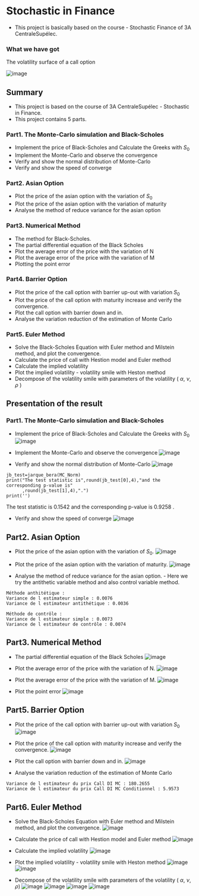 # Stochastic in Finance

- This project is basically based on the course - Stochastic Finance of 3A CentraleSupélec.

### What we have got

The volatility surface of a call option

![image](https://user-images.githubusercontent.com/110284601/186156541-15db15f3-20b9-49f8-a29c-a48043d66975.png)

## Summary

- This project is based on the course of 3A CentraleSupélec - Stochastic in Finance. 
- This project contains 5 parts. 

### Part1. The Monte-Carlo simulation and Black-Scholes
- Implement the price of Black-Scholes and Calculate the Greeks with $S_0$
- Implement the Monte-Carlo and observe the convergence
- Verify and show the normal distribution of Monte-Carlo
- Verify and show the speed of converge

### Part2. Asian Option 
- Plot the price of the asian option with the variation of $S_0$
- Plot the price of the asian option with the variation of maturity
- Analyse the method of reduce variance for the asian option

### Part3. Numerical Method

- The method for Black-Scholes.
- The partial differential equation of the Black Scholes
- Plot the average error of the price with the variation of N
- Plot the average error of the price with the variation of M
- Plotting the point error

### Part4. Barrier Option
- Plot the price of the call option with barrier up-out with variation $S_0$
- Plot the price of the call option with maturity increase and verify the convergence.
- Plot the call option with barrier down and in.
- Analyse the variation reduction of the estimation of Monte Carlo 

### Part5. Euler Method
- Solve the Black-Scholes Equation with Euler method and Milstein method, and plot the convergence.
- Calculate the price of call with Hestion model and Euler method
- Calculate the implied volatility
- Plot the implied volatility - volatility smile with Heston method
- Decompose of the volatility smile with parameters of the volatility ( $\alpha$, $\nu$, $\rho$ )


## Presentation of the result

### Part1. The Monte-Carlo simulation and Black-Scholes

- Implement the price of Black-Scholes and Calculate the Greeks with $S_0$
![image](https://user-images.githubusercontent.com/110284601/184559743-80224e7a-7aa0-4be4-a33b-5c643f22a975.png)

- Implement the Monte-Carlo and observe the convergence
![image](https://user-images.githubusercontent.com/110284601/184559810-1eabe3bf-895e-4cde-8b4e-96d5b01ff706.png)

- Verify and show the normal distribution of Monte-Carlo
![image](https://user-images.githubusercontent.com/110284601/184559834-ca8247fb-81e1-4a18-84cf-8e12ad01c2d6.png)

```
jb_test=jarque_bera(MC_Norm)
print("The test statistic is",round(jb_test[0],4),"and the corresponding p-value is"
      ,round(jb_test[1],4),".") 
print('')
```
The test statistic is 0.1542 and the corresponding p-value is 0.9258 .

- Verify and show the speed of converge
![image](https://user-images.githubusercontent.com/110284601/184559984-768a698f-04e3-43fa-8c1f-97b3e2a8fcd7.png)

## Part2. Asian Option

- Plot the price of the asian option with the variation of $S_0$.
![image](https://user-images.githubusercontent.com/110284601/184614220-aa9d567b-1738-43d9-96e8-f2da53100c21.png)

- Plot the price of the asian option with the variation of maturity.
![image](https://user-images.githubusercontent.com/110284601/184614291-52c7667a-db85-4791-b677-db8b126f8ed6.png)

- Analyse the method of reduce variance for the asian option.
      - Here we try the antithetic variable method and also control variable method.
      
```
Méthode anthitétique : 
Variance de l estimateur simple : 0.0076
Variance de l estimateur antithétique : 0.0036

Méthode de contrôle :
Variance de l estimateur simple : 0.0073
Variance de l estimateur de contrôle : 0.0074
```
## Part3. Numerical Method

- The partial differential equation of the Black Scholes
![image](https://user-images.githubusercontent.com/110284601/184615526-573d209d-f7db-4241-907a-88fce7045bd7.png)

- Plot the average error of the price with the variation of N.
![image](https://user-images.githubusercontent.com/110284601/184615575-22e77c24-7ed8-432e-bef4-671f0ae9d483.png)

- Plot the average error of the price with the variation of M.
![image](https://user-images.githubusercontent.com/110284601/184615648-791c916a-7b63-4a13-8e4e-101db667c85d.png)

- Plot the point error
![image](https://user-images.githubusercontent.com/110284601/184615684-4a6cce04-de18-4efd-b38d-f063954b50d6.png)

## Part5. Barrier Option
- Plot the price of the call option with barrier up-out with variation $S_0$
![image](https://user-images.githubusercontent.com/110284601/184615873-81eff518-1d27-4a6b-b50d-055fc913df4c.png)

- Plot the price of the call option with maturity increase and verify the convergence.
![image](https://user-images.githubusercontent.com/110284601/184615886-29e2a892-79d7-4d47-84f2-0e73546f413c.png)

- Plot the call option with barrier down and in.
![image](https://user-images.githubusercontent.com/110284601/184615922-27a7c3e9-775e-4652-ac21-fdab2ab7f833.png)

- Analyse the variation reduction of the estimation of Monte Carlo 
```
Variance de l estimateur du prix Call DI MC : 180.2655
Variance de l estimateur du prix Call DI MC Conditionnel : 5.9573
```
## Part6. Euler Method
- Solve the Black-Scholes Equation with Euler method and Milstein method, and plot the convergence.
![image](https://user-images.githubusercontent.com/110284601/184616260-f2291fd5-e52e-4404-ab7a-834a2f60623f.png)

- Calculate the price of call with Hestion model and Euler method
![image](https://user-images.githubusercontent.com/110284601/184616302-860f8146-540c-4a6a-8034-46e572434a07.png)

- Calculate the implied volatility
![image](https://user-images.githubusercontent.com/110284601/184616339-11992223-d4ee-4e85-8c8f-ce699ac9ee2c.png)

- Plot the implied volatility - volatility smile with Heston method
![image](https://user-images.githubusercontent.com/110284601/184616375-618dd169-9d32-49ac-bf05-51412aa88997.png)
![image](https://user-images.githubusercontent.com/110284601/184616399-5e8dc5fd-f998-4ad6-9087-1e5cf6edc8bc.png)

- Decompose of the volatility smile with parameters of the volatility ( $\alpha$, $\nu$, $\rho$)
![image](https://user-images.githubusercontent.com/110284601/184616683-4ec32223-ce47-419f-a090-58307da88a2c.png)
![image](https://user-images.githubusercontent.com/110284601/184616448-a6ebeb11-6f92-44bf-9e17-83665830db25.png)
![image](https://user-images.githubusercontent.com/110284601/184616478-f7097415-aae6-429a-a8e7-f03ccfd8bab0.png)
![image](https://user-images.githubusercontent.com/110284601/184616497-79702596-39c4-4ed7-9732-d22d5ebd8de3.png)
